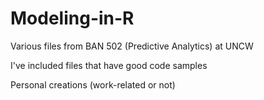 # Modeling-in-R
Various files from BAN 502 (Predictive Analytics) at UNCW

I've included files that have good code samples

Personal creations (work-related  or not)
